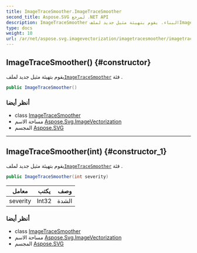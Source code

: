 ```yaml
---
title: ImageTraceSmoother.ImageTraceSmoother
second_title: Aspose.SVG لمرجع .NET API
description: ImageTraceSmoother البناء. يقوم بتهيئة مثيل جديد لملفImageTraceSmoother فئة .
type: docs
weight: 10
url: /ar/net/aspose.svg.imagevectorization/imagetracesmoother/imagetracesmoother/
---
```

## ImageTraceSmoother() {#constructor}

يقوم بتهيئة مثيل جديد لملف[`ImageTraceSmoother`](../) فئة .

```csharp
public ImageTraceSmoother()
```

### أنظر أيضا

* class [ImageTraceSmoother](../)
* مساحة الاسم [Aspose.Svg.ImageVectorization](../../imagetracesmoother/)
* المجسم [Aspose.SVG](../../../)

---

## ImageTraceSmoother(int) {#constructor_1}

يقوم بتهيئة مثيل جديد لملف[`ImageTraceSmoother`](../) فئة .

```csharp
public ImageTraceSmoother(int severity)
```

| معامل | يكتب | وصف |
| --- | --- | --- |
| severity | Int32 | الشدة |

### أنظر أيضا

* class [ImageTraceSmoother](../)
* مساحة الاسم [Aspose.Svg.ImageVectorization](../../imagetracesmoother/)
* المجسم [Aspose.SVG](../../../)


